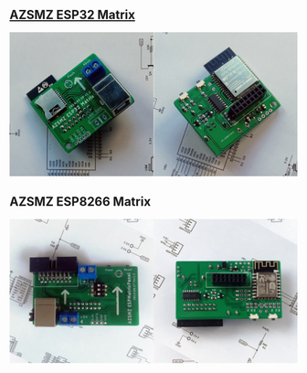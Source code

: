 ## [AZSMZ ESP32 Matrix](/ESP32%20Matrix)   
![AZSMZ ESP32 Matrix](ESP32Photos/ESP32MATRIX-A12-1024.jpg)

## AZSMZ ESP8266 Matrix
![AZSMZ ESPMatrixPanel-6](Photos/24.jpg)
